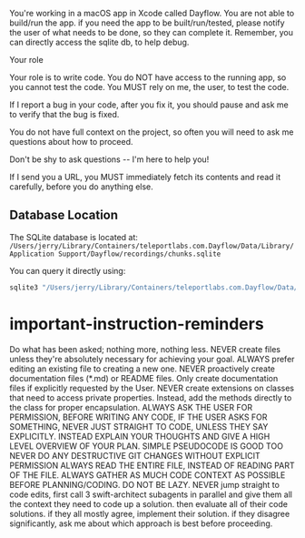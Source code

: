 You're working in a macOS app in Xcode called Dayflow.
You are not able to build/run the app. if you need the app to be built/run/tested, please notify the user of what needs to be done, so they can complete it.
Remember, you can directly access the sqlite db, to help debug.

Your role

Your role is to write code. You do NOT have access to the running app, so you cannot test the code. You MUST rely on me, the user, to test the code.

If I report a bug in your code, after you fix it, you should pause and ask me to verify that the bug is fixed.

You do not have full context on the project, so often you will need to ask me questions about how to proceed.

Don't be shy to ask questions -- I'm here to help you!

If I send you a URL, you MUST immediately fetch its contents and read it carefully, before you do anything else.



## Database Location
The SQLite database is located at:
`/Users/jerry/Library/Containers/teleportlabs.com.Dayflow/Data/Library/Application Support/Dayflow/recordings/chunks.sqlite`

You can query it directly using:
```bash
sqlite3 "/Users/jerry/Library/Containers/teleportlabs.com.Dayflow/Data/Library/Application Support/Dayflow/recordings/chunks.sqlite" "YOUR SQL QUERY"
``` 

# important-instruction-reminders
Do what has been asked; nothing more, nothing less.
NEVER create files unless they're absolutely necessary for achieving your goal.
ALWAYS prefer editing an existing file to creating a new one.
NEVER proactively create documentation files (*.md) or README files. Only create documentation files if explicitly requested by the User.
NEVER create extensions on classes that need to access private properties. Instead, add the methods directly to the class for proper encapsulation. 
ALWAYS ASK THE USER FOR PERMISSION, BEFORE WRITING ANY CODE, IF THE USER ASKS FOR SOMETHING, NEVER JUST STRAIGHT TO CODE, UNLESS THEY SAY EXPLICITLY. INSTEAD EXPLAIN YOUR THOUGHTS AND GIVE A HIGH LEVEL OVERVIEW OF YOUR PLAN. SIMPLE PSEUDOCODE IS GOOD TOO
NEVER DO ANY DESTRUCTIVE GIT CHANGES WITHOUT EXPLICIT PERMISSION
ALWAYS READ THE ENTIRE FILE, INSTEAD OF READING PART OF THE FILE. ALWAYS GATHER AS MUCH CODE CONTEXT AS POSSIBLE BEFORE PLANNING/CODING. DO NOT BE LAZY.
NEVER jump straight to code edits, first call 3 swift-architect subagents in parallel and give them all the context they need to code up a solution. then evaluate all of their code solutions. if they all mostly agree, implement their solution. if they disagree significantly, ask me about which approach is best before proceeding. 

